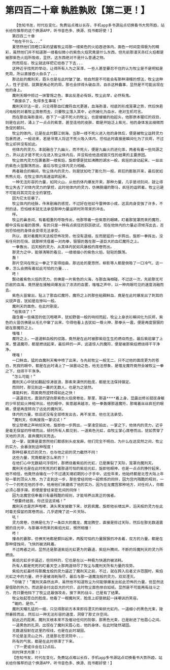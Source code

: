 # 第四百二十章 孰胜孰败【第二更！】
        【告知书友，时代在变化，免费站点难以长存，手机app多书源站点切换看书大势所趋，站长给你推荐的这个换源APP，听书音色多、换源、找书都好使！】
       第四百二十章
       “他在干什么...”
       夏悠然他们目瞪口呆的望着牧尘将那一缕紫色的火焰吞进体内，面色一时间变得极为的精彩，虽然他们并不知道那一缕看似微小的紫色火焰究竟是什么东西，但先前那漫天赤红火焰都是被那紫色火焰所吸收，显然，这东西绝对不是什么普通之物。
       然而现在，牧尘就这样把它给吞了下去...
       这种近乎找死的举动，让得所有人为之呆滞，一些人甚至要忍不住的认为牧尘是不是明知是死局，所以直接吞火自杀了...
       那远处的魔刑天，眉头也是在此时皱了皱，他自然是不可能会有那种滑稽的想法，牧尘这种人，性子坚韧，就算是再必死的局，那也会拼得头破血流，自杀这种蠢事，显然是不可能出现在他的身上。
       魔刑天眼中掠过一抹警惕之色，事出反差必有妖，牧尘此举，必然有鬼。
       “直接杀了，免得多生事端！”
       魔刑天印法一变，只见得那血红魔符血光更甚，血海弥漫，彻底的形成笼罩之势，然后快若闪电般的对着牧尘席卷而去，只要牧尘落入其中，必然被化为血水，绝对生机可言。
       而在那血海弥漫间，吞下了一道不死火的牧尘，也是缓缓的抬起头，他那原本猩红的双目，则是在此时，涌上了一点点的紫意，甚至连他的皮肤，都是开始泛上紫光，他的身体发出细微而急促的颤抖。
       牧尘的体内，已是在此时翻江倒海，当那一缕不死火进入他的身体后，便是被牧尘运转灵力包裹而进，一般说来，若是寻常人将这不死火吸入体内，恐怕此时直接是瞬间化为了灰烬，不过牧尘却并没有如此。
       他体内的灵力，本就融合了九幽火，而不死火，便是九幽火的进化体，两者有着一些同源之力，所以这才是不死火在进入牧尘体内后，并没有给他造成毁灭性的结果的主要原因。
       牧尘体内灵力包裹着那一缕紫焰，旋即便是犹如沸腾的湖水一般，疯狂的波动起来，一丝丝的紫色火苗飘荡而出，最后与牧尘体内灵力相融。
       两者融合的瞬间，牧尘体内的灵力，则是犹如吃了膨化剂一般，疯狂的膨胀开来，最后犹如熊熊火焰，在牧尘体内高速运转起来。
       一种无法形容的力量，如同火山，从他的体内爆发开来，那种力量，几乎是顷刻间，就让得牧尘失去了对体内灵力的掌控，此时他体内的灵力，仿佛脱缰的野马，疯狂的运转着，牧尘已是不可能将其完完全全的掌控。
       因为它太狂暴了。
       牧尘体内的经脉，传来剧痛的感觉，不过好在他如今雷神体小成，这具肉身变强了许多，不然的话，恐怕根本就无法承受那种力量运转时所带来的冲击。
       呼。
       牧尘的鼻息间，有着粗重的呼吸传出，他那带着一些紫意的眼睛，盯着那笼罩而来的魔符，眼中没有丝毫的畏惧，有的只是一种有点疯狂的跃跃欲试，现在他体内的力量必须倾泻出去，否则恐怕他的身体会变得无法承受。
       所以，面对着魔刑天这般恐怖攻势，他没有退缩，反而是猛的一步跨出，旋即一拳挥出，没有任何的花俏，就那样凭借着一对肉拳，狠狠的轰在那一道巨大的血红魔符之上。
       一拳轰出，滔天般的灵力，从其体内犹如风暴般的席卷而出。
       那灵力之中，能够清晰的看见，一缕缕细小的紫色火焰，轻轻的飘荡。
       轰！
       那片空间在牧尘一拳之下变得扭曲，那远处的夏悠然，柳影等人都是倒吸了一口冷气，这一拳，怎么会拥有着如此可怕的力量...
       咚！
       飘动着紫色火焰的灵力，仿佛是一片紫色的火海，与那血海相碰，不过这一次，先前那无可匹敌的血海，竟然是在接触间爆发出了浓浓的血雾，嗤嗤之声中，以一种肉眼可见的速度消融而去。
       紫色火苗窜出，贴上了那血红魔符，魔符之上的那些粘稠鲜血，竟是在此时爆发出了刺耳的尖锐声音，犹如是在惨叫一般。
       魔刑天的面色，在此时剧变。
       “给我烧了！”
       蕴含着一些痛苦的低沉咆哮声，犹如野兽一般的响彻而起，牧尘上身衣衫瞬间化为灰烬，紫色的火苗仿佛是从毛孔中窜了出来，令得他看上去犹如一尊火神，那拳头一震，便是再度狠狠的砸在那魔符之上。
       嗤嗤！
       魔符之上，一道道鲜血般的纹路，竟然是在此时被那紫焰生生的燃烧而去，最后紫焰窜了上来，整道魔符，都是燃烧起来，最后砰的一声，这道惊人的魔符，便是被那紫焰燃烧得干干净净。
       噗嗤！
       一口鲜血，猛的自魔刑天嘴中喷了出来，与先前牧尘一般无二，只不过他的面庞更为的苍白，死寂的眼中，都是在此时涌上了一抹震动之色，他无法想象，是噬龙魔符竟然会被牧尘一拳之下，烧得干干净净。
       “怎么可能！”
       魔刑天心中犹如翻起惊涛骇浪，那素来漠然的脸庞，都是无法保持镇定。
       而同时，那见到这一幕的无数人，也是为之骇然。
       谁能料到，局面竟然逆转得如此之快！
       一道道目光，震骇的望向那紫色火焰席卷处，那里，那道****着上身，显露出修长挺拔身躯的少年犹如火神般冲出，他的眼中，紫意越来越浓，他一拳轰爆那道魔符，那噙着丝丝疯狂的眼睛，便是再度转向了远处的魔刑天。
       体内的力量，依旧还没有全部喷发出去，再不发泄，他也无法承受。
       “魔刑天，你再接我一掌试试！”
       牧尘怒啸之声响彻天地，旋即他一步跨出，一掌凌空拍出，一掌之下，他体内的灵力，近乎是毫无保留的呼啸而出，顿时所有人都见到，一道紫色光虹，自牧尘掌心席卷而出，犹如贯穿了天地的洪流，直奔魔刑天而去。
       这一掌，就算是夏悠然他们都感到头皮发麻，他们完全不明白，为什么在这突然之间，牧尘的实力，会暴涨到这种程度！
       那种狂暴无匹的灵力，也与他之前的灵力截然不同！
       这些力量，究竟都是怎么来的？！
       在他们心中无数疑问浮现时，那燃烧着紫焰的光虹，已是撕裂了天际，笼罩向魔刑天。
       魔刑天也是在此时死死的盯着那道可怕的紫焰光虹，旋即他眼神，也是一点点的狰狞起来，他不相信，他竟然会输在一个不过通天境初期的小子手中，这些年来，他始终都是北苍大陆上年轻一辈的顶尖人物，为了走到这一步，那些曾经同他一起修炼的同伴，因为宫内残酷的规则，一个一个的死在他的手中，他用他们来磨练了他的实力，因为在龙魔宫那种地方，对任何人，你都必须心狠手辣，即便是曾经亲密无间的同伴！
       因为龙魔宫信奉着只有最残酷的规则，才能培养出真正的强者。
       “想要终结我，你还没这资格！”
       魔刑天也是厉声咆哮，满头黑发披散下来，状若疯魔，旋即他长啸出声，滔天般的灵力在此时毫无保留的席卷而出，几乎遮掩了这一片天际。
       吼！
       灵力席卷，仿佛是化为了一条巨大的魔龙，魔龙腾空，直接是掠过天际，然后在那无数道震撼的目光中，与那暴冲而来的紫焰光虹，憾然相撞！
       咚！
       撞击的霎那，仿佛天地都是颤抖起来，两股可怕的力量狠狠的冲击着，双方的力量，都是在那种侵蚀间，飞快的被消耗着。
       不过两者之间，显然还是那道紫焰光虹更为的霸道，紫焰升腾间，不断的将魔刑天的灵力所燃烧。
       紫焰光虹步步逼近，但同样的，它也是在以一种极为快速的被消耗。
       所有人都是死死的盯着天空上那两道倾尽了牧尘与魔刑天所有力量的攻势。
       紫焰光虹最终将那魔龙般的灵力逼近了魔刑天之前，不过，就在跨入后者丈许范围时，紫焰光虹之中的力量，终于是被消耗殆尽，最后与那一道魔龙般的灵力，双双湮灭。
       “你输了！”魔刑天森然出声，虽然他不知道牧尘为何能够爆发出如此恐怖的力量，但显然这是借助的外力，而这是会付出巨大的代价，此时牧尘面色惨白如纸，显然是不可能再有战斗之力，而只要他挡下了牧尘这最强攻击，接下来的战斗，已是有了结果。
       牧尘抬起苍白的脸庞，他看了一眼魔刑天，脸庞上却是掀起一抹嘲讽的笑容。
       “输的，是你。”
       魔刑天瞳孔猛的一缩，只见得那前方本来即将湮灭的紫研光虹内，一道细小的黑色光束，陡然暴掠而出，然后以一种无法形容的速度，洞穿了那丈许空间。
       如此近的距离，魔刑天根本来不及催动任何的防御，那黑色光束，已是射进了他眉心之间。
       一道黑色的孔洞，出现在了魔刑天眉心处，他的身体，在此时陡然凝固。
       无数道投射在这里的视线，也是在此时凝固。
       不论是圣灵山之外，还是那北苍灵院中...
       所有的气氛，都是在此时停滞了下来。
       （下一更或许会在12点后。
       同时拜求月票！）
       【告知书友，时代在变化，免费站点难以长存，手机app多书源站点切换看书大势所趋，站长给你推荐的这个换源APP，听书音色多、换源、找书都好使！】